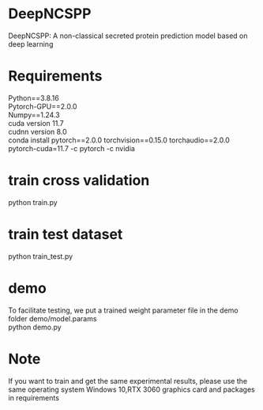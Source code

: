 # DeepNCSPP
DeepNCSPP: A non-classical secreted protein prediction model based on deep learning

# Requirements
Python==3.8.16<br>
Pytorch-GPU==2.0.0<br>
Numpy==1.24.3<br>
cuda version 11.7<br>
cudnn version 8.0<br>
conda install pytorch==2.0.0 torchvision==0.15.0 torchaudio==2.0.0 pytorch-cuda=11.7 -c pytorch -c nvidia

# train cross validation 
python train.py

# train test dataset
python train_test.py

# demo
To facilitate testing, we put a trained weight parameter file in the demo folder demo/model.params<br>
python demo.py

# Note
If you want to train and get the same experimental results, please use the same operating system Windows 10,RTX 3060 graphics card and packages in requirements


